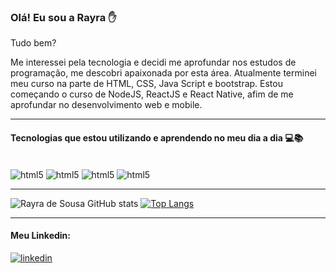 ### Olá! Eu sou a Rayra ✋
 Tudo bem? 

Me interessei pela tecnologia e decidi me aprofundar nos estudos de programação, me descobri apaixonada por esta área. Atualmente terminei meu curso na parte de HTML, CSS, Java Script e bootstrap. Estou começando o curso de NodeJS, ReactJS e React Native, afim de me aprofundar no desenvolvimento web e mobile. <hr>

#### Tecnologias que estou utilizando e aprendendo no meu dia a dia 💻📚 

<div style="display: inline_block"><br/>
<img aling="center" alt="html5" src="https://img.shields.io/badge/HTML5-E34F26?style=for-the-badge&logo=html5&logoColor=white"/>
<img aling="center" alt="html5" src="https://img.shields.io/badge/CSS3-1572B6?style=for-the-badge&logo=css3&logoColor=white"/>
<img aling="center" alt="html5" src="https://img.shields.io/badge/JavaScript-F7DF1E?style=for-the-badge&logo=javascript&logoColor=black"/>
<img aling="center" alt="html5" src="https://img.shields.io/badge/Bootstrap-563D7C?style=for-the-badge&logo=bootstrap&logoColor=white"/>
</div>
<hr> 


![Rayra de Sousa GitHub stats](https://github-readme-stats.vercel.app/api?username=rayradesousa&show_icons=true&theme=radical) [![Top Langs](https://github-readme-stats.vercel.app/api/top-langs/?username=rayradesousa&layout=compacttrue&theme=radical )](https://github.com/rayradesousa/github-readme-stats)

<hr> 



 #### Meu Linkedin: 
 [![linkedin](https://img.shields.io/badge/LinkedIn-0077B5?style=for-the-badge&logo=linkedin&logoColor=white)](https://www.linkedin.com/in/rayra-tanisia-624578204/) <br><br>

